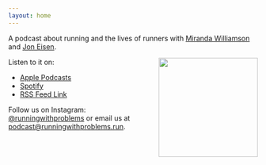 ```yaml
---
layout: home
---
```




A podcast about running and the lives of runners with [Miranda Williamson](https://www.instagram.com/moderately_athletic/) and [Jon Eisen](https://joneisen.me).

  <img src="https://episodes.runningwithproblems.run/logo.png" width="200px" align="right" />

Listen to it on:

- [Apple Podcasts](https://podcasts.apple.com/us/podcast/running-with-problems/id1684062687)
- [Spotify](https://open.spotify.com/show/5V5FI3Z23dE8WkgSaCS6uq?si=6cd3d44297d9471c)
- [RSS Feed Link](feed.xml)

Follow us on Instagram: [@runningwithproblems](https://instagram.com/runningwithproblems) or email us at [podcast@runningwithproblems.run](mailto:podcast@runningwithproblems.run).
